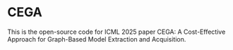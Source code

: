 # CEGA
This is the open-source code for ICML 2025 paper CEGA: A Cost-Effective Approach for Graph-Based Model Extraction and Acquisition.
